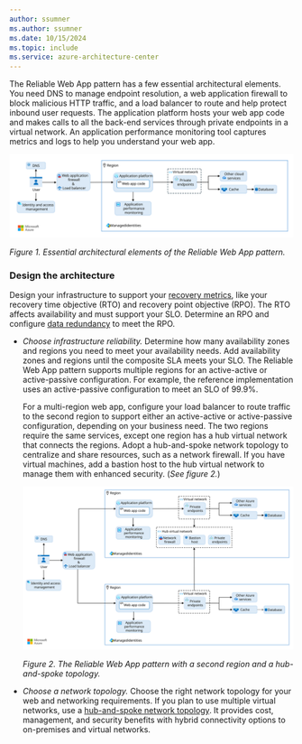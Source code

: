 ```yaml
---
author: ssumner
ms.author: ssumner
ms.date: 10/15/2024
ms.topic: include
ms.service: azure-architecture-center
---
```

The Reliable Web App pattern has a few essential architectural elements. You need DNS to manage endpoint resolution, a web application firewall to block malicious HTTP traffic, and a load balancer to route and help protect inbound user requests. The application platform hosts your web app code and makes calls to all the back-end services through private endpoints in a virtual network. An application performance monitoring tool captures metrics and logs to help you understand your web app.

[![Diagram showing the essential architectural elements of the Reliable Web App pattern.](../../../_images/reliable-web-app-architecture.svg)](../../../_images/reliable-web-app-architecture.svg#lightbox)

*Figure 1. Essential architectural elements of the Reliable Web App pattern.*

### Design the architecture

Design your infrastructure to support your [recovery metrics](/azure/well-architected/reliability/metrics#recovery-metrics), like your recovery time objective (RTO) and recovery point objective (RPO). The RTO affects availability and must support your SLO. Determine an RPO and configure [data redundancy](/azure/well-architected/reliability/redundancy#data-resources) to meet the RPO.

- *Choose infrastructure reliability.* Determine how many availability zones and regions you need to meet your availability needs. Add availability zones and regions until the composite SLA meets your SLO. The Reliable Web App pattern supports multiple regions for an active-active or active-passive configuration. For example, the reference implementation uses an active-passive configuration to meet an SLO of 99.9%.

    For a multi-region web app, configure your load balancer to route traffic to the second region to support either an active-active or active-passive configuration, depending on your business need. The two regions require the same services, except one region has a hub virtual network that connects the regions. Adopt a hub-and-spoke network topology to centralize and share resources, such as a network firewall. If you have virtual machines, add a bastion host to the hub virtual network to manage them with enhanced security. (*See figure 2.*)

    [![Diagram showing the Reliable Web App pattern with a second region and a hub-and-spoke topology.](../../../_images/reliable-web-app-architecture-plus-optional.svg)](../../../_images/reliable-web-app-architecture-plus-optional.svg#lightbox) 

    *Figure 2. The Reliable Web App pattern with a second region and a hub-and-spoke topology.*

- *Choose a network topology.* Choose the right network topology for your web and networking requirements. If you plan to use multiple virtual networks, use a [hub-and-spoke network topology](/azure/cloud-adoption-framework/ready/azure-best-practices/hub-spoke-network-topology). It provides cost, management, and security benefits with hybrid connectivity options to on-premises and virtual networks.
